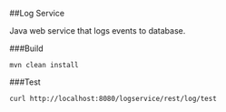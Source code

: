 ##Log Service

Java web service that logs events to database.

###Build
```
mvn clean install
```

###Test
```
curl http://localhost:8080/logservice/rest/log/test
```
